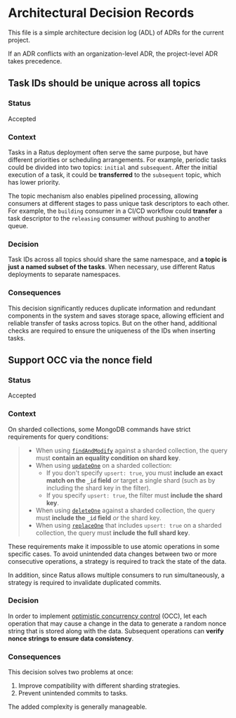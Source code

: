 # Architectural Decision Records

This file is a simple architecture decision log (ADL) of ADRs for the current project.

If an ADR conflicts with an organization-level ADR, the project-level ADR takes precedence.

<!-- 
## Title

### Status

What is the status, such as proposed, accepted, rejected, deprecated, superseded, etc.?

### Context

What is the issue that we're seeing that is motivating this decision or change?

### Decision

What is the change that we're proposing and/or doing?

### Consequences

What becomes easier or more difficult to do because of this change?
-->

## Task IDs should be unique across all topics

### Status

Accepted

### Context

Tasks in a Ratus deployment often serve the same purpose, but have different priorities or scheduling arrangements. For example, periodic tasks could be divided into two topics: `initial` and `subsequent`. After the initial execution of a task, it could be **transferred** to the `subsequent` topic, which has lower priority.

The topic mechanism also enables pipelined processing, allowing consumers at different stages to pass unique task descriptors to each other. For example, the `building` consumer in a CI/CD workflow could **transfer** a task descriptor to the `releasing` consumer without pushing to another queue.

### Decision

Task IDs across all topics should share the same namespace, and **a topic is just a named subset of the tasks**. When necessary, use different Ratus deployments to separate namespaces.

### Consequences

This decision significantly reduces duplicate information and redundant components in the system and saves storage space, allowing efficient and reliable transfer of tasks across topics. But on the other hand, additional checks are required to ensure the uniqueness of the IDs when inserting tasks.

## Support OCC via the nonce field

### Status

Accepted

### Context

On sharded collections, some MongoDB commands have strict requirements for query conditions:

> * When using [`findAndModify`](https://www.mongodb.com/docs/v4.4/reference/method/db.collection.findAndModify/#sharded-collections) against a sharded collection, the query must **contain an equality condition on shard key**.
> * When using [`updateOne`](https://www.mongodb.com/docs/v4.4/reference/method/db.collection.updateOne/#sharded-collections) on a sharded collection:
>    * If you don't specify `upsert: true`, you must **include an exact match on the `_id` field** *or* target a single shard (such as by including the shard key in the filter).
>    * If you specify `upsert: true`, the filter must **include the shard key**.
> * When using [`deleteOne`](https://www.mongodb.com/docs/v4.4/reference/method/db.collection.deleteOne/#sharded-collections) against a sharded collection, the query must **include the `_id` field** *or* the shard key.
> * When using [`replaceOne`](https://www.mongodb.com/docs/v4.4/reference/method/db.collection.replaceOne/#upsert-on-a-sharded-collection) that includes `upsert: true` on a sharded collection, the query must **include the full shard key**.

These requirements make it impossible to use atomic operations in some specific cases. To avoid unintended data changes between two or more consecutive operations, a strategy is required to track the state of the data.

In addition, since Ratus allows multiple consumers to run simultaneously, a strategy is required to invalidate duplicated commits.

### Decision

In order to implement [optimistic concurrency control](https://en.wikipedia.org/wiki/Optimistic_concurrency_control) (OCC), let each operation that may cause a change in the data to generate a random nonce string that is stored along with the data. Subsequent operations can **verify nonce strings to ensure data consistency**.

### Consequences

This decision solves two problems at once:
1. Improve compatibility with different sharding strategies.
2. Prevent unintended commits to tasks.

The added complexity is generally manageable.
